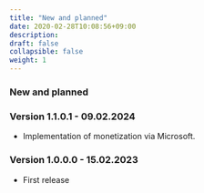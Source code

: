 ```yaml
---
title: "New and planned"
date: 2020-02-28T10:08:56+09:00
description: 
draft: false
collapsible: false
weight: 1
---
```


### New and planned

### Version 1.1.0.1 - 09.02.2024
- Implementation of monetization via Microsoft.

### Version 1.0.0.0 - 15.02.2023
- First release



